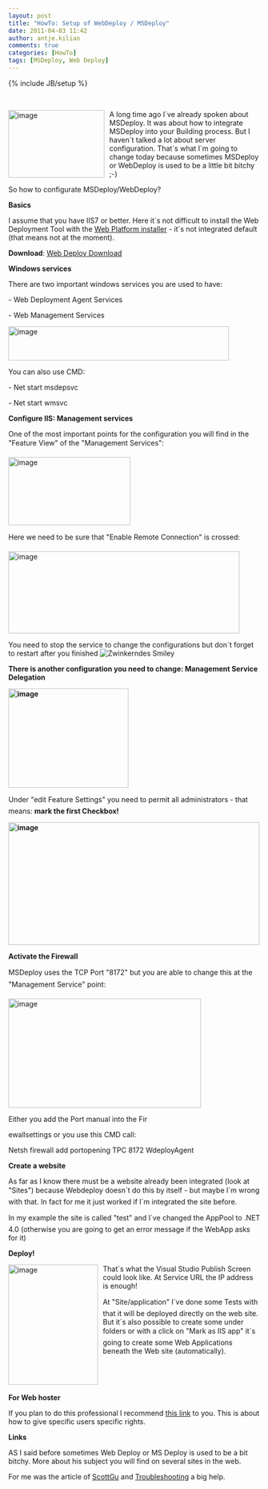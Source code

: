 ```yaml
---
layout: post
title: "HowTo: Setup of WebDeploy / MSDeploy"
date: 2011-04-03 11:42
author: antje.kilian
comments: true
categories: [HowTo]
tags: [MSDeploy, Web Deploy]
---
```

{% include JB/setup %}
<p>&#160;</p>  <p><img style="background-image: none; border-bottom: 0px; border-left: 0px; margin: 0px 10px 0px 0px; padding-left: 0px; padding-right: 0px; border-top: 0px; border-right: 0px; padding-top: 0px" title="image" border="0" alt="image" align="left" src="http://code-inside.de/blog/wp-content/uploads/image_thumb397.png" width="192" height="135" />A long time ago I´ve already spoken about MSDeploy. It was about how to integrate MSDeploy into your Building process. But I haven´t talked a lot about server configuration. That´s what I´m going to change today because sometimes MSDeploy or WebDeploy is used to be a little bit bitchy ;-)</p>  <p>So how to configurate MSDeploy/WebDeploy?</p>  <!--more-->  <p><b>Basics</b></p>  <p>I assume that you have IIS7 or better. Here it´s not difficult to install the Web Deployment Tool with the <a href="http://www.microsoft.com/web/downloads/platform.aspx">Web Platform installer</a> - it´s not integrated default (that means not at the moment).</p>  <p><b>Download</b>: <a href="http://www.iis.net/download/webdeploy">Web Deploy Download</a></p>  <p><b>Windows services</b></p>  <p>There are two important windows services you are used to have:</p>  <p>- Web Deployment Agent Services</p>  <p>- Web Management Services</p>  <p><img title="image" border="0" alt="image" src="http://code-inside.de/blog/wp-content/uploads/image_thumb398.png" width="441" height="68" /></p>  <p>You can also use CMD:</p>  <p>- Net start msdepsvc</p>  <p>- Net start wmsvc</p>  <p><b></b></p>  <p><b>Configure IIS: Management services</b></p>  <p><b></b></p>  <p>One of the most important points for the configuration you will find in the "Feature View" of the "Management Services":</p>  <p><img style="background-image: none; border-bottom: 0px; border-left: 0px; padding-left: 0px; padding-right: 0px; border-top: 0px; border-right: 0px; padding-top: 0px" title="image" border="0" alt="image" src="http://code-inside.de/blog/wp-content/uploads/image_thumb399.png" width="244" height="136" /></p>  <p>Here we need to be sure that "Enable Remote Connection" is crossed:</p>  <p><a href="http://code-inside.de/blog-in/wp-content/uploads/image150.png"><img style="background-image: none; border-bottom: 0px; border-left: 0px; padding-left: 0px; padding-right: 0px; display: inline; border-top: 0px; border-right: 0px; padding-top: 0px" title="image" border="0" alt="image" src="http://code-inside.de/blog-in/wp-content/uploads/image_thumb58.png" width="462" height="164" /></a></p>  <p>You need to stop the service to change the configurations but don´t forget to restart after you finished <img style="border-bottom-style: none; border-right-style: none; border-top-style: none; border-left-style: none" class="wlEmoticon wlEmoticon-winkingsmile" alt="Zwinkerndes Smiley" src="http://code-inside.de/blog-in/wp-content/uploads/wlEmoticon-winkingsmile17.png" /></p>  <p><b>There is another configuration you need to change: Management Service Delegation</b></p>  <p><strong><a href="http://code-inside.de/blog-in/wp-content/uploads/image151.png"><img style="background-image: none; border-bottom: 0px; border-left: 0px; padding-left: 0px; padding-right: 0px; display: inline; border-top: 0px; border-right: 0px; padding-top: 0px" title="image" border="0" alt="image" src="http://code-inside.de/blog-in/wp-content/uploads/image_thumb59.png" width="240" height="198" /></a></strong></p>  <p><b></b></p>  <p>Under "edit Feature Settings" you need to permit all administrators - that means: <b>mark the first Checkbox!</b></p>  <p><strong><a href="http://code-inside.de/blog-in/wp-content/uploads/image152.png"><img style="background-image: none; border-bottom: 0px; border-left: 0px; padding-left: 0px; padding-right: 0px; display: inline; border-top: 0px; border-right: 0px; padding-top: 0px" title="image" border="0" alt="image" src="http://code-inside.de/blog-in/wp-content/uploads/image_thumb60.png" width="502" height="245" /></a></strong></p>  <p><b>Activate the Firewall</b></p>  <p><b></b></p>  <p>MSDeploy uses the TCP Port "8172" but you are able to change this at the "Management Service" point:</p>  <p><img style="background-image: none; border-bottom: 0px; border-left: 0px; padding-left: 0px; padding-right: 0px; border-top: 0px; border-right: 0px; padding-top: 0px" title="image" border="0" alt="image" src="http://code-inside.de/blog/wp-content/uploads/image_thumb403.png" width="385" height="218" /></p>  <p>Either you add the Port manual into the Fir</p>  <p>ewallsettings or you use this CMD call:</p>  <p>Netsh firewall add portopening TPC 8172 WdeployAgent</p>  <p><b>Create a website</b></p>  <p>As far as I know there must be a website already been integrated (look at "Sites") because Webdeploy doesn´t do this by itself - but maybe I´m wrong with that. In fact for me it just worked if I´m integrated the site before. </p>  <p>In my example the site is called "test" and I´ve changed the AppPool to .NET 4.0 (otherwise you are going to get an error message if the WebApp asks for it)</p>  <p><b></b></p>  <p><b>Deploy!</b></p>  <p><b></b></p>  <p><a href="http://code-inside.de/blog-in/wp-content/uploads/image153.png"><img style="background-image: none; border-bottom: 0px; border-left: 0px; margin: 0px 10px 0px 0px; padding-left: 0px; padding-right: 0px; display: inline; float: left; border-top: 0px; border-right: 0px; padding-top: 0px" title="image" border="0" alt="image" align="left" src="http://code-inside.de/blog-in/wp-content/uploads/image_thumb61.png" width="179" height="240" /></a>That´s what the Visual Studio Publish Screen could look like. At Service URL the IP address is enough!</p>  <p>At "Site/application" I´ve done some Tests with that it will be deployed directly on the web site. But it´s also possible to create some under folders or with a click on "Mark as IIS app" it´s going to create some Web Applications beneath the Web site (automatically). </p>  <p>&#160;</p>  <p>&#160;</p>  <p><strong>For Web hoster</strong></p>  <p>If you plan to do this professional I recommend <a href="http://learn.iis.net/page.aspx/516/configure-the-web-deployment-handler/">this link</a> to you. This is about how to give specific users specific rights. </p>  <p><strong>Links</strong></p>  <p>AS I said before sometimes Web Deploy or MS Deploy is used to be a bit bitchy. More about his subject you will find on several sites in the web. </p>  <p>For me was the article of <a href="http://weblogs.asp.net/scottgu/archive/2010/09/13/automating-deployment-with-microsoft-web-deploy.aspx">ScottGu</a> and <a href="http://blogs.iis.net/kateroh/archive/2009/06/05/troubleshooting-common-msdeploy-issues.aspx">Troubleshooting</a> a big help.</p>
